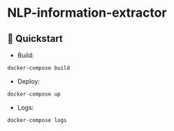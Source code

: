 # NLP-information-extractor


## 🚀 Quickstart 

- Build: 

```bash
docker-compose build
```

- Deploy:

```bash
docker-compose up
```

- Logs:

```bash
docker-compose logs
```
